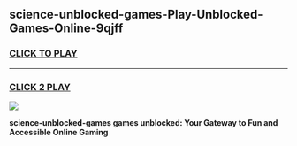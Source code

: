
## science-unblocked-games-Play-Unblocked-Games-Online-9qjff
<h3>
<a href="https://premium76.site?title=science-unblocked-games&ref=24A">CLICK TO PLAY</a></h3>
<hr>

<h3>
<a href="https://premium76.site?title=science-unblocked-games&ref=24A">CLICK 2 PLAY</a>
  
</h3>

<a href="https://premium76.site?title=science-unblocked-games&ref=24A"><img src="https://clearcache.store/games.png"></a>


**science-unblocked-games games unblocked: Your Gateway to Fun and Accessible Online Gaming**
